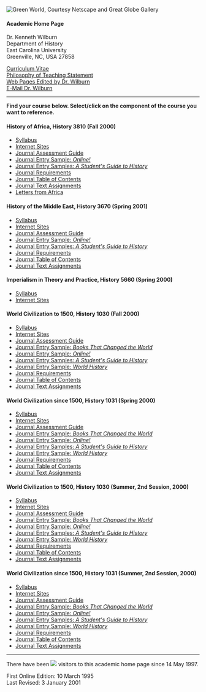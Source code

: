 ![Green World, Courtesy Netscape and Great Globe Gallery](glbmap1.jpg)

#### Academic Home Page  
Dr. Kenneth Wilburn  
Department of History  
East Carolina University  
Greenville, NC, USA 27858

[Curriculum Vitae](http://personal.ecu.edu/wilburnk/cv97.htm)  
[Philosophy of Teaching
Statement](http://personal.ecu.edu/wilburnk/teachingphil.htm)  
[Web Pages Edited by Dr. Wilburn](http://personal.ecu.edu/wilburnk/web.htm)  
[E-Mail Dr. Wilburn](mailto:wilburnk@mail.ecu.edu)

* * *

**Find your course below. Select/click on the component of the course you want
to reference.**

  

#### History of Africa, History 3810 (Fall 2000)

  * [Syllabus](http://personal.ecu.edu/wilburnk/syl-ah.htm)
  * [Internet Sites](http://personal.ecu.edu/wilburnk/netah.htm)
  * [Journal Assessment Guide](http://personal.ecu.edu/wilburnk/j-assess.htm)
  * [Journal Entry Sample: _Online!_](http://personal.ecu.edu/wilburnk/j-online.htm)
  * [Journal Entry Samples: _A Student's Guide to History_](http://personal.ecu.edu/wilburnk/j-Benjamin.htm)
  * [Journal Requirements](http://personal.ecu.edu/wilburnk/j-howtoah.htm)
  * [Journal Table of Contents](http://personal.ecu.edu/wilburnk/j-tocah.htm)
  * [Journal Text Assignments](http://personal.ecu.edu/wilburnk/j-ah.htm)
  * [Letters from Africa](http://personal.ecu.edu/wilburnk/H-A0Homepage.htm) 
  

#### History of the Middle East, History 3670 (Spring 2001)

  * [Syllabus](http://personal.ecu.edu/wilburnk/syl-me.htm)
  * [Internet Sites](http://personal.ecu.edu/wilburnk/netme.htm)
  * [Journal Assessment Guide](http://personal.ecu.edu/wilburnk/j-assess.htm)
  * [Journal Entry Sample: _Online!_](http://personal.ecu.edu/wilburnk/j-online.htm)
  * [Journal Entry Samples: _A Student's Guide to History_](http://personal.ecu.edu/wilburnk/j-Benjamin.htm)
  * [Journal Requirements](http://personal.ecu.edu/wilburnk/j-howtome.htm)
  * [Journal Table of Contents](http://personal.ecu.edu/wilburnk/j-tocme.htm)
  * [Journal Text Assignments](http://personal.ecu.edu/wilburnk/j-quesme.htm) 
  

#### Imperialism in Theory and Practice, History 5660 (Spring 2000)

  * [Syllabus](http://personal.ecu.edu/wilburnk/syl-imp.htm)
  * [Internet Sites](http://personal.ecu.edu/wilburnk/netimp.htm) 
  

#### World Civilization to 1500, History 1030 (Fall 2000)

  * [Syllabus](http://personal.ecu.edu/wilburnk/syl-wt15.htm)
  * [Internet Sites](http://personal.ecu.edu/wilburnk/netwt15.htm)
  * [Journal Assessment Guide](http://personal.ecu.edu/wilburnk/j-assessatp.htm)
  * [Journal Entry Sample: _Books That Changed the World_](http://personal.ecu.edu/wilburnk/j-downs.htm)
  * [Journal Entry Sample: _Online!_](http://personal.ecu.edu/wilburnk/j-online.htm)
  * [Journal Entry Samples: _A Student's Guide to History_](http://personal.ecu.edu/wilburnk/j-Benjamin.htm)
  * [Journal Entry Sample: _World History_](http://personal.ecu.edu/wilburnk/j-duiker.htm)
  * [Journal Requirements](http://personal.ecu.edu/wilburnk/j-htowt15.htm)
  * [Journal Table of Contents](http://personal.ecu.edu/wilburnk/j-tocwt5.htm)
  * [Journal Text Assignments](http://personal.ecu.edu/wilburnk/j-wt15.htm) 
  

#### World Civilization since 1500, History 1031 (Spring 2000)

  * [Syllabus](http://personal.ecu.edu/wilburnk/syl-ws15.htm)
  * [Internet Sites](http://personal.ecu.edu/wilburnk/netws15.htm)
  * [Journal Assessment Guide](http://personal.ecu.edu/wilburnk/j-assessatp.htm)
  * [Journal Entry Sample: _Books That Changed the World_](http://personal.ecu.edu/wilburnk/j-downs.htm)
  * [Journal Entry Sample: _Online!_](http://personal.ecu.edu/wilburnk/j-online.htm)
  * [Journal Entry Samples: _A Student's Guide to History_](http://personal.ecu.edu/wilburnk/j-Benjamin.htm)
  * [Journal Entry Sample: _World History_](http://personal.ecu.edu/wilburnk/j-duiker.htm)
  * [Journal Requirements](http://personal.ecu.edu/wilburnk/j-howto.htm)
  * [Journal Table of Contents](http://personal.ecu.edu/wilburnk/j-tocws5.htm)
  * [Journal Text Assignments](http://personal.ecu.edu/wilburnk/j-ws15.htm) 
  

#### World Civilization to 1500, History 1030 (Summer, 2nd Session, 2000)

  * [Syllabus](http://personal.ecu.edu/wilburnk/syl-wt15ss.htm)
  * [Internet Sites](http://personal.ecu.edu/wilburnk/netwt15.htm)
  * [Journal Assessment Guide](http://personal.ecu.edu/wilburnk/j-assess.htm)
  * [Journal Entry Sample: _Books That Changed the World_](http://personal.ecu.edu/wilburnk/j-downs.htm)
  * [Journal Entry Sample: _Online!_](http://personal.ecu.edu/wilburnk/j-online.htm)
  * [Journal Entry Samples: _A Student's Guide to History_](http://personal.ecu.edu/wilburnk/j-Benjamin.htm)
  * [Journal Entry Sample: _World History_](http://personal.ecu.edu/wilburnk/j-duiker.htm)
  * [Journal Requirements](http://personal.ecu.edu/wilburnk/j-htowt15.htm)
  * [Journal Table of Contents](http://personal.ecu.edu/wilburnk/j-tocwt5ss.htm)
  * [Journal Text Assignments](http://personal.ecu.edu/wilburnk/j-wt15.htm) 
  

#### World Civilization since 1500, History 1031 (Summer, 2nd Session, 2000)

  * [Syllabus](http://personal.ecu.edu/wilburnk/syl-ws15ss.htm)
  * [Internet Sites](http://personal.ecu.edu/wilburnk/netws15.htm)
  * [Journal Assessment Guide](http://personal.ecu.edu/wilburnk/j-assess.htm)
  * [Journal Entry Sample: _Books That Changed the World_](http://personal.ecu.edu/wilburnk/j-downs.htm)
  * [Journal Entry Sample: _Online!_](http://personal.ecu.edu/wilburnk/j-online.htm)
  * [Journal Entry Samples: _A Student's Guide to History_](http://personal.ecu.edu/wilburnk/j-Benjamin.htm)
  * [Journal Entry Sample: _World History_](http://personal.ecu.edu/wilburnk/j-duiker.htm)
  * [Journal Requirements](http://personal.ecu.edu/wilburnk/j-howto.htm)
  * [Journal Table of Contents](http://personal.ecu.edu/wilburnk/j-tocws5ss.htm)
  * [Journal Text Assignments](http://personal.ecu.edu/wilburnk/j-ws15.htm) 
  

* * *

There have been
![](http://acs.cis.ecu.edu/cgi/Count.cgi?df=AcademicHomePage.dat) visitors to
this academic home page since 14 May 1997.

First Online Edition: 10 March 1995  
Last Revised: 3 January 2001


